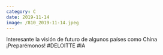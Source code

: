 ```yaml
--- 
category: C 
date: 2019-11-14 
image: /810_2019-11-14.jpeg 
--- 
```


Interesante la visión de futuro de algunos países como China ¡Preparémonos! #DELOITTE #IA